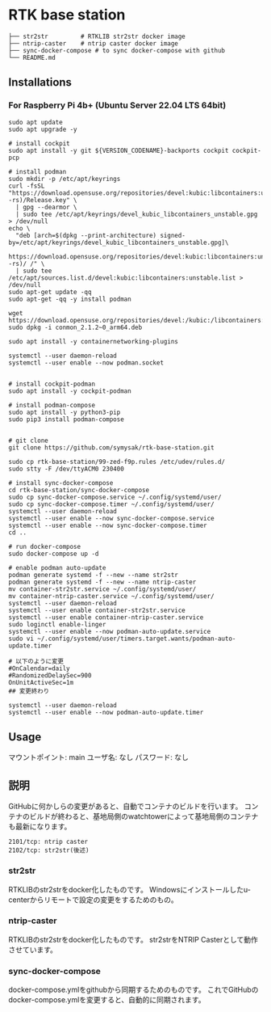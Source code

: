 # RTK base station
```.
├── str2str         # RTKLIB str2str docker image
├── ntrip-caster    # ntrip caster docker image
├── sync-docker-compose # to sync docker-compose with github
└── README.md
```

## Installations
### For Raspberry Pi 4b+ (Ubuntu Server 22.04 LTS 64bit)
```
sudo apt update
sudo apt upgrade -y

# install cockpit
sudo apt install -y git ${VERSION_CODENAME}-backports cockpit cockpit-pcp

# install podman
sudo mkdir -p /etc/apt/keyrings
curl -fsSL "https://download.opensuse.org/repositories/devel:kubic:libcontainers:unstable/xUbuntu_$(lsb_release -rs)/Release.key" \
  | gpg --dearmor \
  | sudo tee /etc/apt/keyrings/devel_kubic_libcontainers_unstable.gpg > /dev/null
echo \
  "deb [arch=$(dpkg --print-architecture) signed-by=/etc/apt/keyrings/devel_kubic_libcontainers_unstable.gpg]\
    https://download.opensuse.org/repositories/devel:kubic:libcontainers:unstable/xUbuntu_$(lsb_release -rs)/ /" \
  | sudo tee /etc/apt/sources.list.d/devel:kubic:libcontainers:unstable.list > /dev/null
sudo apt-get update -qq
sudo apt-get -qq -y install podman

wget https://download.opensuse.org/repositories/devel:/kubic:/libcontainers:/stable/xUbuntu_22.04/arm64/conmon_2.1.2~0_arm64.deb
sudo dpkg -i conmon_2.1.2~0_arm64.deb

sudo apt install -y containernetworking-plugins

systemctl --user daemon-reload
systemctl --user enable --now podman.socket


# install cockpit-podman
sudo apt install -y cockpit-podman

# install podman-compose
sudo apt install -y python3-pip
sudo pip3 install podman-compose


# git clone
git clone https://github.com/symysak/rtk-base-station.git

sudo cp rtk-base-station/99-zed-f9p.rules /etc/udev/rules.d/
sudo stty -F /dev/ttyACM0 230400

# install sync-docker-compose
cd rtk-base-station/sync-docker-compose
sudo cp sync-docker-compose.service ~/.config/systemd/user/
sudo cp sync-docker-compose.timer ~/.config/systemd/user/
systemctl --user daemon-reload
systemctl --user enable --now sync-docker-compose.service
systemctl --user enable --now sync-docker-compose.timer
cd ..

# run docker-compose
sudo docker-compose up -d

# enable podman auto-update
podman generate systemd -f --new --name str2str
podman generate systemd -f --new --name ntrip-caster
mv container-str2str.service ~/.config/systemd/user/
mv container-ntrip-caster.service ~/.config/systemd/user/
systemctl --user daemon-reload
systemctl --user enable container-str2str.service
systemctl --user enable container-ntrip-caster.service
sudo loginctl enable-linger
systemctl --user enable --now podman-auto-update.service
sudo vi ~/.config/systemd/user/timers.target.wants/podman-auto-update.timer

# 以下のように変更
#OnCalendar=daily
#RandomizedDelaySec=900
OnUnitActiveSec=1m
## 変更終わり

systemctl --user daemon-reload
systemctl --user enable --now podman-auto-update.timer

```
## Usage
マウントポイント: main
ユーザ名: なし
パスワード: なし

## 説明
GitHubに何かしらの変更があると、自動でコンテナのビルドを行います。
コンテナのビルドが終わると、基地局側のwatchtowerによって基地局側のコンテナも最新になります。
```
2101/tcp: ntrip caster
2102/tcp: str2str(後述)
```
### str2str
RTKLIBのstr2strをdocker化したものです。
Windowsにインストールしたu-centerからリモートで設定の変更をするためのもの。
### ntrip-caster
RTKLIBのstr2strをdocker化したものです。
str2strをNTRIP Casterとして動作させています。
### sync-docker-compose
docker-compose.ymlをgithubから同期するためのものです。
これでGitHubのdocker-compose.ymlを変更すると、自動的に同期されます。